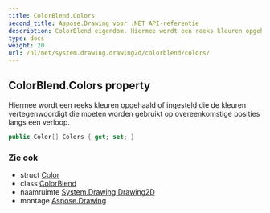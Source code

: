 ```yaml
---
title: ColorBlend.Colors
second_title: Aspose.Drawing voor .NET API-referentie
description: ColorBlend eigendom. Hiermee wordt een reeks kleuren opgehaald of ingesteld die de kleuren vertegenwoordigt die moeten worden gebruikt op overeenkomstige posities langs een verloop.
type: docs
weight: 20
url: /nl/net/system.drawing.drawing2d/colorblend/colors/
---
```

## ColorBlend.Colors property

Hiermee wordt een reeks kleuren opgehaald of ingesteld die de kleuren vertegenwoordigt die moeten worden gebruikt op overeenkomstige posities langs een verloop.

```csharp
public Color[] Colors { get; set; }
```

### Zie ook

* struct [Color](../../../system.drawing/color/)
* class [ColorBlend](../)
* naamruimte [System.Drawing.Drawing2D](../../colorblend/)
* montage [Aspose.Drawing](../../../)


